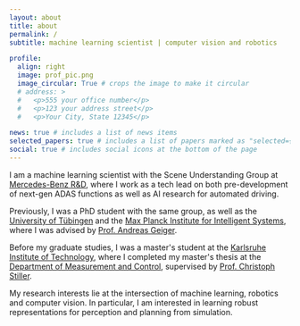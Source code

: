 ```yaml
---
layout: about
title: about
permalink: /
subtitle: machine learning scientist | computer vision and robotics

profile:
  align: right
  image: prof_pic.png
  image_circular: True # crops the image to make it circular
  # address: >
  #   <p>555 your office number</p>
  #   <p>123 your address street</p>
  #   <p>Your City, State 12345</p>

news: true # includes a list of news items
selected_papers: true # includes a list of papers marked as "selected={true}"
social: true # includes social icons at the bottom of the page
---
```


I am a machine learning scientist with the Scene Understanding Group at [Mercedes-Benz R&D](https://www.mercedes-benz.com/de/), where I work as a tech lead on both pre-development of next-gen ADAS functions as well as AI research for automated driving. 

Previously, I was a PhD student with the same group, as well as the [University of Tübingen](https://uni-tuebingen.de/en) and the [Max Planck Institute for Intelligent Systems](https://is.mpg.de/), where I was advised by [Prof. Andreas Geiger](https://cvlibs.net/).

Before my graduate studies, I was a master's student at the [Karlsruhe Institute of Technology](https://www.kit.edu/english/), where I completed my master's thesis at the [Department of Measurement and Control](https://www.mrt.kit.edu/english/index.php), supervised by [Prof. Christoph Stiller](https://www.mrt.kit.edu/english/mitarbeiter_stiller.php).

My research interests lie at the intersection of machine learning, robotics and computer vision. In particular, I am interested in learning robust representations for perception and planning from simulation.
